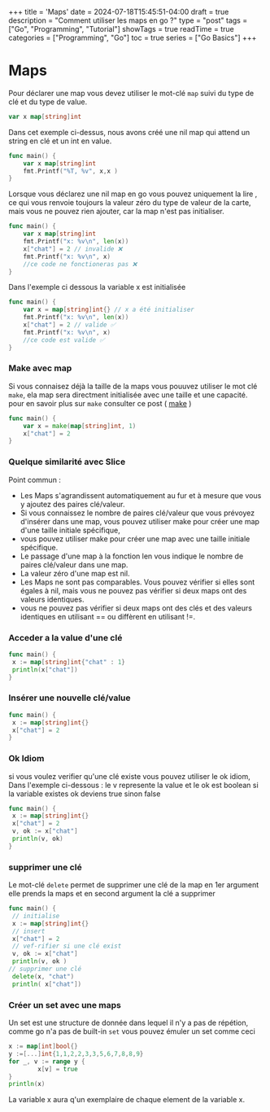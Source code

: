 +++
title = 'Maps'
date = 2024-07-18T15:45:51-04:00
draft = true
description = "Comment utiliser les maps en go ?"
type = "post"
tags = ["Go", "Programming", "Tutorial"]
showTags = true
readTime = true
categories = ["Programming", "Go"]
toc = true
series = ["Go Basics"]
+++

# Maps 
Pour déclarer une map vous devez utiliser le mot-clé `map` suivi du type de clé et du type de value. 

```go
var x map[string]int
```
Dans cet exemple ci-dessus, nous avons créé une nil map qui attend un string en clé et un int en value.
```go
func main() {
	var x map[string]int
	fmt.Printf("%T, %v", x,x ) 
}

```
Lorsque vous déclarez une nil map en go vous pouvez uniquement la lire , ce qui vous renvoie toujours la valeur zéro du type de valeur de la carte, mais vous ne pouvez rien ajouter, car la map n'est pas initialiser. 

```go
func main() {
	var x map[string]int
	fmt.Printf("x: %v\n", len(x))
	x["chat"] = 2 // invalide ❌
	fmt.Printf("x: %v\n", x)
	//ce code ne fonctioneras pas ❌
}
```
Dans l'exemple ci dessous la variable x est initialisée

```go
func main() {
	var x = map[string]int{} // x a été initialiser
	fmt.Printf("x: %v\n", len(x)) 
	x["chat"] = 2 // valide ✅
	fmt.Printf("x: %v\n", x)
	//ce code est valide ✅
}
```
### Make avec map

Si vous connaisez déjà la taille de la maps vous pouuvez utiliser le mot clé `make`, ela map sera directment initialisée avec une taille et une capacité. pour en savoir plus sur `make` consulter ce post ( [make](/posts/slice/#make) )

```go
func main() {
	var x = make(map[string]int, 1) 
	x["chat"] = 2 
}
```
### Quelque similarité avec Slice 
Point commun : 
- Les Maps s'agrandissent automatiquement au fur et à mesure que vous y ajoutez des paires clé/valeur.
- Si vous connaissez le nombre de paires clé/valeur que vous prévoyez d'insérer dans une map, vous pouvez utiliser make pour créer une map d'une taille initiale spécifique,
- vous pouvez utiliser make pour créer une map avec une taille initiale spécifique.
- Le passage d'une map à la fonction len vous indique le nombre de paires clé/valeur
dans une map.
- La valeur zéro d'une map est nil.
- Les Maps ne sont pas comparables. Vous pouvez vérifier si elles sont égales à nil, mais vous ne pouvez pas vérifier si deux maps ont des valeurs identiques.
- vous ne pouvez pas vérifier si deux maps ont des clés et des valeurs identiques en utilisant ==
ou diffèrent en utilisant !=.

### Acceder a la value d'une clé
```go
func main() {
 x := map[string]int{"chat" : 1}
 println(x["chat"])
}
```

### Insérer une nouvelle clé/value
```go
func main() {
 x := map[string]int{}
 x["chat"] = 2
}
```
### Ok Idiom
si vous voulez verifier qu'une clé existe vous pouvez utiliser le ok idiom,
Dans l'exemple ci-dessous : le v represente la value et le ok est boolean si la variable existes ok deviens true sinon false
```go
func main() {
 x := map[string]int{}
 x["chat"] = 2
 v, ok := x["chat"] 
 println(v, ok)
}
```
### supprimer une clé 
Le mot-clé `delete` permet de supprimer une clé de la map en 1er argument elle prends la maps et en second argument la clé a supprimer 
```go
func main() {
 // initialise
 x := map[string]int{}
 // insert
 x["chat"] = 2
 // vef-rifier si une clé exist
 v, ok := x["chat"] 
 println(v, ok )
// supprimer une clé
 delete(x, "chat")
 println( x["chat"])
```
### Créer un set avec une maps
Un set est une structure de donnée dans lequel il n'y a pas de répétion, comme go n'a pas de built-in `set` vous pouvez émuler un set comme ceci
```go
x := map[int]bool{}
y :=[...]int{1,1,2,2,3,3,5,6,7,8,8,9}
for _, v := range y {
        x[v] = true
}
println(x)
```
La variable x aura q'un exemplaire de chaque element de la variable x.
